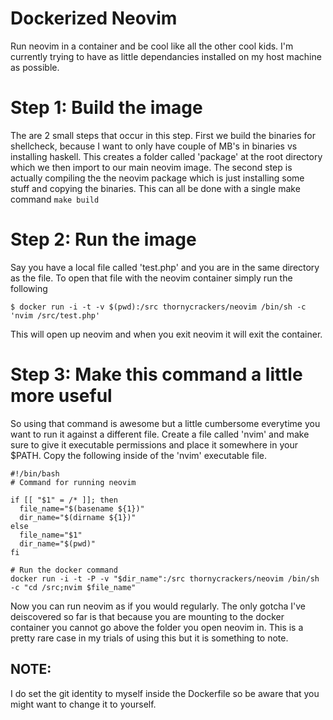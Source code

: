 # Dockerized Neovim

Run neovim in a container and be cool like all the other cool kids. I'm
currently trying to have as little dependancies installed on my host
machine as possible.

# Step 1: Build the image

The are 2 small steps that occur in this step. First we build the binaries
for shellcheck, because I want to only have couple of MB's in binaries vs
installing haskell. This creates a folder called 'package' at the root
directory which we then import to our main neovim image. The second step
is actually compiling the the neovim package which is just installing some
stuff and copying the binaries. This can all be done with a single make
command `make build`

# Step 2: Run the image

Say you have a local file called 'test.php' and you are in the same
directory as the file. To open that file with the neovim container simply
run the following


```
$ docker run -i -t -v $(pwd):/src thornycrackers/neovim /bin/sh -c 'nvim /src/test.php'
```

This will open up neovim and when you exit neovim it will exit the container.

# Step 3: Make this command a little more useful

So using that command is awesome but a little cumbersome everytime you
want to run it against a different file. Create a file called 'nvim' and
make sure to give it executable permissions and place it somewhere in your
$PATH. Copy the following inside of the 'nvim' executable file.

```
#!/bin/bash
# Command for running neovim

if [[ "$1" = /* ]]; then
  file_name="$(basename ${1})"
  dir_name="$(dirname ${1})"
else
  file_name="$1"
  dir_name="$(pwd)"
fi

# Run the docker command
docker run -i -t -P -v "$dir_name":/src thornycrackers/neovim /bin/sh -c "cd /src;nvim $file_name"
```

Now you can run neovim as if you would regularly. The only gotcha I've
deiscovered so far is that because you are mounting to the docker
container you cannot go above the folder you open neovim in. This is
a pretty rare case in my trials of using this but it is something to note.

## NOTE:

I do set the git identity to myself inside the Dockerfile so be aware
that you might want to change it to yourself.
